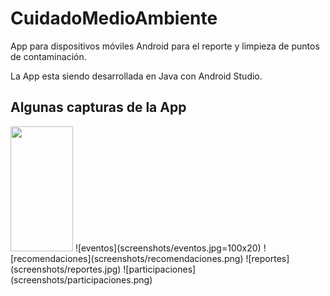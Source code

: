 # CuidadoMedioAmbiente
App para dispositivos móviles Android para el reporte y limpieza de puntos de contaminación.

La App esta siendo desarrollada en Java con Android Studio.

## Algunas capturas de la App
<img src="screenshots/eventos.jpg=100x20" width="100" height="200" />
![eventos](screenshots/eventos.jpg=100x20) ![recomendaciones](screenshots/recomendaciones.png)
![reportes](screenshots/reportes.jpg) ![participaciones](screenshots/participaciones.png)
